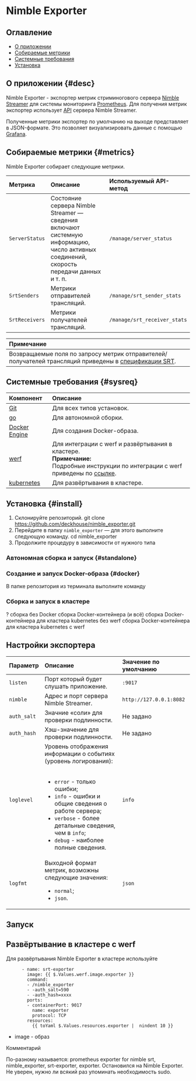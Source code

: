 # Nimble Exporter

## Оглавление

* [О приложении](#desc)
* [Собираемые метрики](#metrics)
* [Системные требования](#sysreq)
* [Установка](#install)

## О приложении {#desc}

Nimble Exporter - экспортер метрик стриминогового сервера [Nimble Streamer](https://softvelum.com/nimble/) для системы мониторинга [Prometheus](https://prometheus.io/). Для получения метрик экспортер использует [API](https://softvelum.com/nimble/api/) сервера Nimble Streamer.

Полученные метрики экспортер по умолчанию на выходе представляет в JSON-формате. Это позволяет визуализировать данные с помощью [Grafana](https://grafana.com/).

## Собираемые метрики {#metrics}

Nimble Exporter собирает следующие метрики.

| Метрика | Описание | Используемый API-метод |
| :--- | :--- | :--- |
| `ServerStatus` | Состояние сервера Nimble Streamer — сведения включают системную информацию, число активных соединений, скорость передачи данных и т. п. | `/manage/server_status` |
| `SrtSenders` | Метрики отправителей трансляций. | `/manage/srt_sender_stats` | 
| `SrtReceivers` | Метрики получателей трансляций. | `/manage/srt_receiver_stats` |

| **Примечание** |
| :--- |
| Возвращаемые поля по запросу метрик отправителей/получателей трансляций приведены в [спецификации SRT](https://datatracker.ietf.org/doc/html/draft-sharabayko-srt-01). |

## Системные требования {#sysreq}

| Компонент | Описание |
| :--- | :--- |
| [Git](https://git-scm.com/) | Для всех типов установок. |
| [go](https://go.dev/doc/install) | Для автономной сборки. |
| [Docker Engine](https://docs.docker.com/engine/install/) | Для создания Docker-образа. |
| [werf](https://ru.werf.io/) | Для интеграции с werf и развёртывания в кластере.<br /><b>Примечание:</b><br />Подробные инструкции по интеграции с werf приведены по [ссылке](https://ru.werf.io/getting_started/).|
| [kubernetes](https://kubernetes.io/) | Для развёртывания в кластере. |

## Установка {#install}

1. Склонируйте репозиторий.
    git clone https://github.com/deckhouse/nimble_exporter.git
1. Перейдите в папку `nimble_exporter` — для этого выполните следующую команду.
    cd nimble_exporter
1. Продолжите процедуру в зависимости от нужного типа

### Автономная сборка и запуск {#standalone}


### Создание и запуск Docker-образа {#docker}

В папке репозитория из терминала выполните команду

### 

### Сборка и запуск в кластере


? сборка без Docker
сборка Docker-контейнера (и всё)
сборка Docker-контейнера для кластера kubernetes без werf
сборка Docker-контейнера для кластера kubernetes с werf

## Настройки экспортера

| Параметр | Описание | Значение по умолчанию |
| :--- | :--- | :--- |
| `listen` | Порт который будет слушать приложение. | `:9017` |
| `nimble` | Адрес и порт сервера Nimble Streamer. | `http://127.0.0.1:8082` |
| `auth_salt` | Значние «соли» для проверки подлинности. | Не задано |
| `auth_hash` | Хэш-значение для проверки подлинности. | Не задано |
| `loglevel` | Уровень отображения информации о событиях (уровень логирования):<ul><br /><li><code>error</code> - только ошибки;</li><li><code>info</code> - ошибки и общие сведения о работе сервера;</li><li><code>verbose</code> - более детальные сведения, чем в <code>info</code>;</li><li><code>debug</code> - наиболее полные сведения.</li></ul>| `info` |
| `logfmt` | Выходной формат метрик, возможны следующие значения:<br /><ul><li><code>normal</code>;</li><li><code>json</code>.</li></ul> | `json` |

## Запуск



## Развёртывание в кластере с werf

Для развёртывания Nimble Exporter в кластере используйте 

```shell
      - name: srt-exporter
        image: {{ $.Values.werf.image.exporter }}
        command:
        - /nimble_exporter
        - -auth_salt=590
        - -auth_hash=xxxx
        ports:
        - containerPort: 9017
          name: exporter
          protocol: TCP
        resources:
          {{ toYaml $.Values.resources.exporter |  nindent 10 }}
```

* image - образ

Комментарий

По-разному называется: prometheus exporter for nimble srt, nimble_exporter, srt-exporter, exporter. Остановился на Nimble Exporter.
Не уверен, нужно ли всякий раз упоминать необходимость sudo.